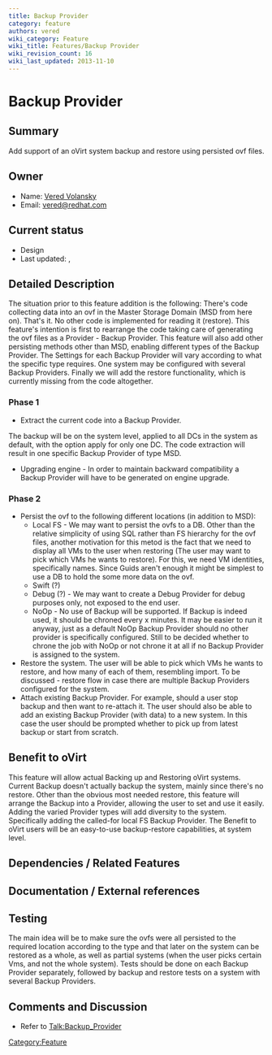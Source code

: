 ```yaml
---
title: Backup Provider
category: feature
authors: vered
wiki_category: Feature
wiki_title: Features/Backup Provider
wiki_revision_count: 16
wiki_last_updated: 2013-11-10
---
```


# Backup Provider

## Summary

Add support of an oVirt system backup and restore using persisted ovf files.

## Owner

*   Name: [Vered Volansky](User:vvolansk)
*   Email: vered@redhat.com

## Current status

*   Design
*   Last updated: ,

## Detailed Description

The situation prior to this feature addition is the following:
There's code collecting data into an ovf in the Master Storage Domain (MSD from here on). That's it. No other code is implemented for reading it (restore).
This feature's intention is first to rearrange the code taking care of generating the ovf files as a Provider - Backup Provider.
This feature will also add other persisting methods other than MSD, enabling different types of the Backup Provider. The Settings for each Backup Provider will vary according to what the specific type requires.
One system may be configured with several Backup Providers.
Finally we will add the restore functionality, which is currently missing from the code altogether.

### Phase 1

*   Extract the current code into a Backup Provider.

The backup will be on the system level, applied to all DCs in the system as default, with the option apply for only one DC. The code extraction will result in one specific Backup Provider of type MSD.

*   Upgrading engine - In order to maintain backward compatibility a Backup Provider will have to be generated on engine upgrade.

### Phase 2

*   Persist the ovf to the following different locations (in addition to MSD):
    -   Local FS - We may want to persist the ovfs to a DB. Other than the relative simplicity of using SQL rather than FS hierarchy for the ovf files, another motivation for this metod is the fact that we need to display all VMs to the user when restoring (The user may want to pick which VMs he wants to restore). For this, we need VM identities, specifically names. Since Guids aren't enough it might be simplest to use a DB to hold the some more data on the ovf.
    -   Swift (?)
    -   Debug (?) - We may want to create a Debug Provider for debug purposes only, not exposed to the end user.
    -   NoOp - No use of Backup will be supported. If Backup is indeed used, it should be chroned every x minutes. It may be easier to run it anyway, just as a default NoOp Backup Provider should no other provider is specifically configured. Still to be decided whether to chrone the job with NoOp or not chrone it at all if no Backup Provider is assigned to the system.
*   Restore the system. The user will be able to pick which VMs he wants to restore, and how many of each of them, resembling import. To be discussed - restore flow in case there are multiple Backup Providers configured for the system.
*   Attach existing Backup Provider. For example, should a user stop backup and then want to re-attach it. The user should also be able to add an existing Backup Provider (with data) to a new system. In this case the user should be prompted whether to pick up from latest backup or start from scratch.

## Benefit to oVirt

This feature will allow actual Backing up and Restoring oVirt systems. Current Backup doesn't actually backup the system, mainly since there's no restore. Other than the obvious most needed restore, this feature will arrange the Backup into a Provider, allowing the user to set and use it easily. Adding the varied Provider types will add diversity to the system. Specifically adding the called-for local FS Backup Provider. The Benefit to oVirt users will be an easy-to-use backup-restore capabilities, at system level.

## Dependencies / Related Features

## Documentation / External references

## Testing

The main idea will be to make sure the ovfs were all persisted to the required location according to the type and that later on the system can be restored as a whole, as well as partial systems (when the user picks certain Vms, and not the whole system).
Tests should be done on each Backup Provider separately, followed by backup and restore tests on a system with several Backup Providers.

## Comments and Discussion

*   Refer to <Talk:Backup_Provider>

<Category:Feature>
